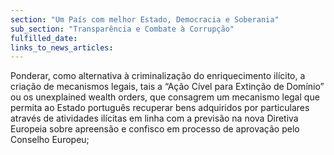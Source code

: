 ```yaml
---
section: "Um País com melhor Estado, Democracia e Soberania"
sub_section: "Transparência e Combate à Corrupção"
fulfilled_date:
links_to_news_articles:
---
```


Ponderar, como alternativa à criminalização do enriquecimento ilícito, a criação de mecanismos legais, tais a “Ação Cível para Extinção de Domínio” ou os unexplained wealth orders, que consagrem um mecanismo legal que permita ao Estado português recuperar bens adquiridos por particulares através de atividades ilícitas em linha com a previsão na nova Diretiva Europeia sobre apreensão e confisco em processo de aprovação pelo Conselho Europeu;